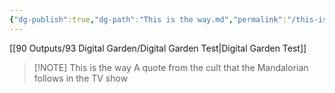 ```yaml
---
{"dg-publish":true,"dg-path":"This is the way.md","permalink":"/this-is-the-way/","created":"","updated":""}
---
```



[[90 Outputs/93 Digital Garden/Digital Garden Test\|Digital Garden Test]]

> [!NOTE] This is the way
> A quote from the cult that the Mandalorian follows in the TV show


